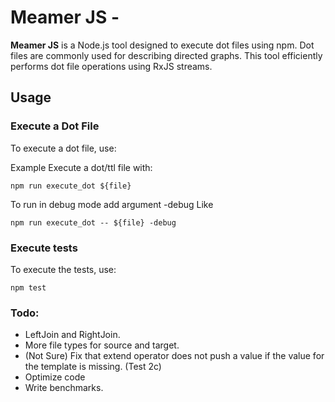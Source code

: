 # Meamer JS -

**Meamer JS** is a Node.js tool designed to execute dot files using npm. Dot files are commonly used for describing directed graphs. This tool efficiently performs dot file operations using RxJS streams.

## Usage


### Execute a Dot File

To execute a dot file, use:

Example
Execute a dot/ttl file with:

```
npm run execute_dot ${file}
```

To run in debug mode add argument -debug
Like
```
npm run execute_dot -- ${file} -debug
```

### Execute tests

To execute the tests, use:

```
npm test
```

### Todo:
- LeftJoin and RightJoin.
- More file types for source and target.
- (Not Sure) Fix that extend operator does not push a value if the value for the template is missing. (Test 2c)
- Optimize code
- Write benchmarks.